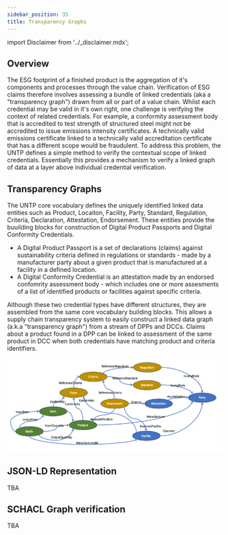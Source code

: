 ```yaml
---
sidebar_position: 35
title: Transparency Graphs
---
```


import Disclaimer from '../\_disclaimer.mdx';

<Disclaimer />

## Overview

The ESG footprint of a finished product is the aggregation of it's components and processes through the value chain. Verification of ESG claims therefore involves assessing a bundle of linked credentials (aka a "transparency graph") drawn from all or part of a value chain. Whilst each credential may be valid in it's own right, one challenge is verifying the context of related credentials. For example, a conformity assessment body that is accredited to test strength of structured steel might not be accredited to issue emissions intensity certificates. A technically valid emissions certificate linked to a technically valid accreditation certificate that has a different scope would be fraudulent. To address this problem, the UNTP defines a simple method to verify the contextual scope of linked credentials. Essentially this provides a mechanism to verify a linked graph of data at a layer above individual credential verification.

## Transparency Graphs

The UNTP core vocabulary defines the uniquely identified linked data entities such as Product, Locaiton, Facility, Party, Standard, Regulation, Criteria, Declaration, Attestation, Endorsement. These entities provide the buuilding blocks for construction of Digital Product Passports and Digital Conformity Credentials.

* A Digital Product Passport is a set of declarations (claims) against sustainability criteria defined in regulations or standards - made by a manufacturer party about a given product that is manufactured at a facility in a defined location.
* A Digital Conformity Credential is an attestation made by an endorsed confomrity assessment body - which includes one or more assesments of a list of identified products or facilities against specific criteria.

Although these two credential types have different structures, they are assembled from the same core vocabulary building blocks. This allows a supply chain transparency system to easily construct a linked data graph (a.k.a "transparency graph") from a stream of DPPs and DCCs. Claims about a product found in a DPP can be linked to assessment of the same product in DCC when both credentials have matching product and criteria identifiers. 

![Transparency graphs](TransparencyGraphs.png)

## JSON-LD Representation 

TBA

## SCHACL Graph verification

TBA